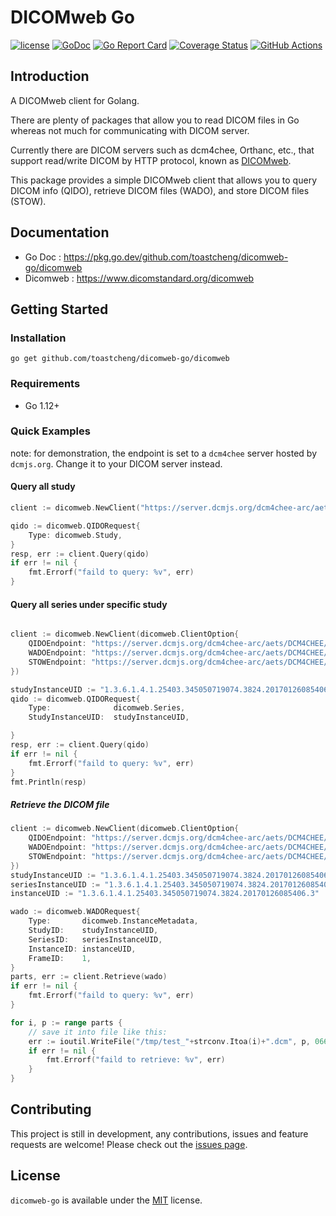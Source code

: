 # DICOMweb Go

[![license](https://img.shields.io/badge/license-MIT-blue)](https://github.com/toastcheng/dicomweb-go/blob/master/LICENSE.md)
[![GoDoc](https://img.shields.io/badge/go-doc-blue)](https://pkg.go.dev/github.com/toastcheng/dicomweb-go/dicomweb)
[![Go Report Card](https://goreportcard.com/badge/github.com/toastcheng/dicomweb-go)](https://goreportcard.com/report/github.com/toastcheng/dicomweb-go)
[![Coverage Status](https://coveralls.io/repos/github/ToastCheng/dicomweb-go/badge.svg)](https://coveralls.io/github/ToastCheng/dicomweb-go)
[![GitHub Actions](https://img.shields.io/endpoint.svg?url=https%3A%2F%2Factions-badge.atrox.dev%2Ftoastcheng%2Fdicomweb-go%2Fbadge&style=flat-square)](https://actions-badge.atrox.dev/toastcheng/dicomweb-go/goto)


## Introduction
A DICOMweb client for Golang.

There are plenty of packages that allow you to read DICOM files in Go whereas not much for communicating with DICOM server. 

Currently there are DICOM servers such as dcm4chee, Orthanc, etc., that support read/write DICOM by HTTP protocol, known as [DICOMweb](https://www.dicomstandard.org/dicomweb).

This package provides a simple DICOMweb client that allows you to query DICOM info (QIDO), retrieve DICOM files (WADO), and store DICOM files (STOW).


## Documentation
* Go Doc : https://pkg.go.dev/github.com/toastcheng/dicomweb-go/dicomweb
* Dicomweb : https://www.dicomstandard.org/dicomweb

## Getting Started
### Installation
```
go get github.com/toastcheng/dicomweb-go/dicomweb
```

### Requirements
* Go 1.12+

### Quick Examples

note: for demonstration, the endpoint is set to a `dcm4chee` server hosted by `dcmjs.org`. Change it to your DICOM server instead.
#### Query all study
```go
client := dicomweb.NewClient("https://server.dcmjs.org/dcm4chee-arc/aets/DCM4CHEE/rs")

qido := dicomweb.QIDORequest{
    Type: dicomweb.Study,
}
resp, err := client.Query(qido)
if err != nil {
    fmt.Errorf("faild to query: %v", err)
}
```

#### Query all series under specific study
```go

client := dicomweb.NewClient(dicomweb.ClientOption{
    QIDOEndpoint: "https://server.dcmjs.org/dcm4chee-arc/aets/DCM4CHEE/rs",
    WADOEndpoint: "https://server.dcmjs.org/dcm4chee-arc/aets/DCM4CHEE/rs",
    STOWEndpoint: "https://server.dcmjs.org/dcm4chee-arc/aets/DCM4CHEE/rs",
})

studyInstanceUID := "1.3.6.1.4.1.25403.345050719074.3824.20170126085406.1"
qido := dicomweb.QIDORequest{
    Type:              dicomweb.Series,
    StudyInstanceUID:  studyInstanceUID,

}
resp, err := client.Query(qido)
if err != nil {
    fmt.Errorf("faild to query: %v", err)
}
fmt.Println(resp)

```

##### Retrieve the DICOM file
```go
client := dicomweb.NewClient(dicomweb.ClientOption{
    QIDOEndpoint: "https://server.dcmjs.org/dcm4chee-arc/aets/DCM4CHEE/rs",
    WADOEndpoint: "https://server.dcmjs.org/dcm4chee-arc/aets/DCM4CHEE/rs",
    STOWEndpoint: "https://server.dcmjs.org/dcm4chee-arc/aets/DCM4CHEE/rs",
})
studyInstanceUID := "1.3.6.1.4.1.25403.345050719074.3824.20170126085406.1"
seriesInstanceUID := "1.3.6.1.4.1.25403.345050719074.3824.20170126085406.2"
instanceUID := "1.3.6.1.4.1.25403.345050719074.3824.20170126085406.3"

wado := dicomweb.WADORequest{
    Type:       dicomweb.InstanceMetadata,
    StudyID:    studyInstanceUID,
    SeriesID:   seriesInstanceUID,
    InstanceID: instanceUID,
    FrameID:    1,
}
parts, err := client.Retrieve(wado)
if err != nil {
    fmt.Errorf("faild to query: %v", err)
}

for i, p := range parts {
    // save it into file like this:
    err := ioutil.WriteFile("/tmp/test_"+strconv.Itoa(i)+".dcm", p, 0666)
    if err != nil {
        fmt.Errorf("faild to retrieve: %v", err)
    }
}
```

## Contributing

This project is still in development, any contributions, issues and feature requests are welcome!
Please check out the [issues page](https://github.com/toastcheng/dicomweb-go/issues).

## License

`dicomweb-go` is available under the [MIT](https://github.com/toastcheng/dicomweb-go/blob/master/LICENSE.md) license.
